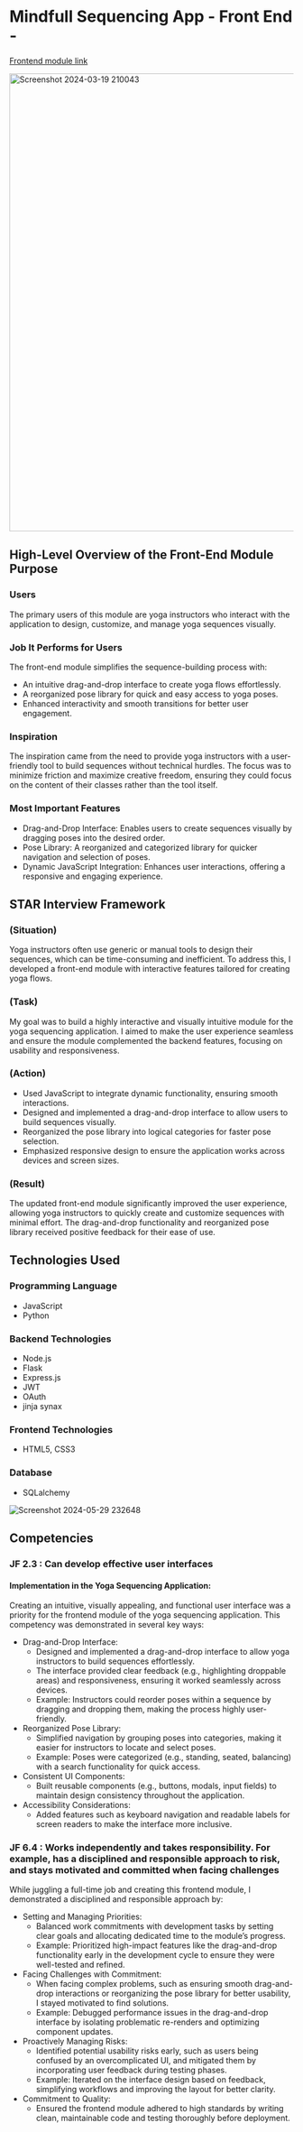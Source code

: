 # Mindfull Sequencing App - Front End -

[Frontend module link](https://github.com/ldvalle3/YogaSequencingApp1/tree/front-end-module)

<img width="812" alt="Screenshot 2024-03-19 210043" src="https://github.com/user-attachments/assets/78715e1c-6a3a-41b6-99db-731892945e39">


## High-Level Overview of the Front-End Module Purpose
### Users
The primary users of this module are yoga instructors who interact with the application to design, customize, and manage yoga sequences visually.

### Job It Performs for Users
The front-end module simplifies the sequence-building process with:
  - An intuitive drag-and-drop interface to create yoga flows effortlessly.
  - A reorganized pose library for quick and easy access to yoga poses.
  - Enhanced interactivity and smooth transitions for better user engagement.
### Inspiration
The inspiration came from the need to provide yoga instructors with a user-friendly tool to build sequences without technical hurdles. The focus was to minimize friction and maximize creative freedom, ensuring they could focus on the content of their classes rather than the tool itself.

### Most Important Features
  - Drag-and-Drop Interface: Enables users to create sequences visually by dragging poses into the desired order.
  - Pose Library: A reorganized and categorized library for quicker navigation and selection of poses.
  - Dynamic JavaScript Integration: Enhances user interactions, offering a responsive and engaging experience.
## STAR Interview Framework
### (Situation)
Yoga instructors often use generic or manual tools to design their sequences, which can be time-consuming and inefficient. To address this, I developed a front-end module with interactive features tailored for creating yoga flows.

### (Task)
My goal was to build a highly interactive and visually intuitive module for the yoga sequencing application. I aimed to make the user experience seamless and ensure the module complemented the backend features, focusing on usability and responsiveness.

### (Action)
  - Used JavaScript to integrate dynamic functionality, ensuring smooth interactions.
  - Designed and implemented a drag-and-drop interface to allow users to build sequences visually.
  - Reorganized the pose library into logical categories for faster pose selection.
  - Emphasized responsive design to ensure the application works across devices and screen sizes.
### (Result)
The updated front-end module significantly improved the user experience, allowing yoga instructors to quickly create and customize sequences with minimal effort. The drag-and-drop functionality and reorganized pose library received positive feedback for their ease of use.

## Technologies Used
### Programming Language
  - JavaScript
  - Python
### Backend Technologies
  - Node.js
  - Flask
  - Express.js
  - JWT
  - OAuth
  - jinja synax
### Frontend Technologies
  - HTML5, CSS3
### Database
  -  SQLalchemy
    
![Screenshot 2024-05-29 232648](https://github.com/user-attachments/assets/8f6d88dd-a62d-48d8-88b4-72d9bd790e3f)


## Competencies
### JF 2.3 : Can develop effective user interfaces
#### Implementation in the Yoga Sequencing Application:
Creating an intuitive, visually appealing, and functional user interface was a priority for the frontend module of the yoga sequencing application. This competency was demonstrated in several key ways:
  - Drag-and-Drop Interface:
    - Designed and implemented a drag-and-drop interface to allow yoga instructors to build sequences effortlessly.
    - The interface provided clear feedback (e.g., highlighting droppable areas) and responsiveness, ensuring it worked seamlessly across devices.
    - Example: Instructors could reorder poses within a sequence by dragging and dropping them, making the process highly user-friendly.
  - Reorganized Pose Library:
    - Simplified navigation by grouping poses into categories, making it easier for instructors to locate and select poses.
    - Example: Poses were categorized (e.g., standing, seated, balancing) with a search functionality for quick access.
  - Consistent UI Components:
    - Built reusable components (e.g., buttons, modals, input fields) to maintain design consistency throughout the application.
  - Accessibility Considerations:
    - Added features such as keyboard navigation and readable labels for screen readers to make the interface more inclusive.
### JF 6.4 : Works independently and takes responsibility. For example, has a disciplined and responsible approach to risk, and stays motivated and committed when facing challenges
While juggling a full-time job and creating this frontend module, I demonstrated a disciplined and responsible approach by:
  - Setting and Managing Priorities:
    - Balanced work commitments with development tasks by setting clear goals and allocating dedicated time to the module’s progress.
    - Example: Prioritized high-impact features like the drag-and-drop functionality early in the development cycle to ensure they were well-tested and refined.
  - Facing Challenges with Commitment:
    - When facing complex problems, such as ensuring smooth drag-and-drop interactions or reorganizing the pose library for better usability, I stayed motivated to find solutions.
    - Example: Debugged performance issues in the drag-and-drop interface by isolating problematic re-renders and optimizing component updates.
  - Proactively Managing Risks:
    - Identified potential usability risks early, such as users being confused by an overcomplicated UI, and mitigated them by incorporating user feedback during testing phases.
    - Example: Iterated on the interface design based on feedback, simplifying workflows and improving the layout for better clarity.
  - Commitment to Quality:
    - Ensured the frontend module adhered to high standards by writing clean, maintainable code and testing thoroughly before deployment.

